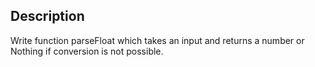## Description

Write function parseFloat which takes an input and returns a number or Nothing if conversion is not possible.
